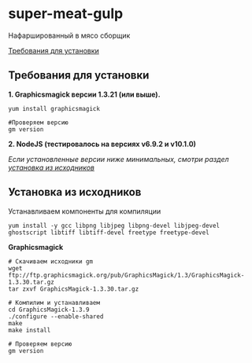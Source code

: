 # super-meat-gulp
Нафаршированный в мясо сборщик

[Требования для установки](#Требования-для-установки)

## Требования для установки
**1. Graphicsmagick версии 1.3.21 (или выше).**
```
yum install graphicsmagick

#Проверяем версию
gm version
```
**2. NodeJS (тестировалось на версиях v6.9.2 и v10.1.0)**

*Если установленные версии ниже минимальных, смотри раздел [установка из исходников](#Установка-из-исходников)*

## Установка из исходников
Устанавливаем компоненты для компиляции
```
yum install -y gcc libpng libjpeg libpng-devel libjpeg-devel ghostscript libtiff libtiff-devel freetype freetype-devel
```
**Graphicsmagick**
```
# Скачиваем исходники gm
wget ftp://ftp.graphicsmagick.org/pub/GraphicsMagick/1.3/GraphicsMagick-1.3.30.tar.gz
tar zxvf GraphicsMagick-1.3.30.tar.gz

# Компилим и устанавливаем
cd GraphicsMagick-1.3.9
./configure --enable-shared
make
make install

# Проверяем версию
gm version
```
